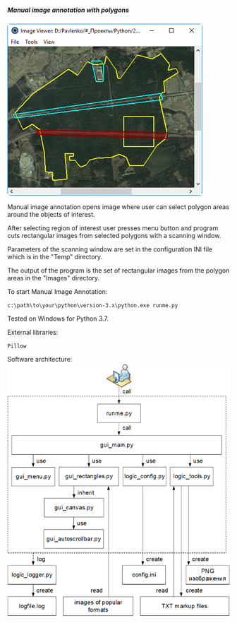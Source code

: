 ##### Manual image annotation with polygons

![Manual image annotation with polygons](../data/2019.01.03-manual-image-annotation-with-polygons.png)

Manual image annotation opens image where user can select
polygon areas around the objects of interest.

After selecting region of interest user presses menu button
and program cuts rectangular images from selected polygons
with a scanning window.

Parameters of the scanning window are set in the
configuration INI file which is in the "Temp"
directory.

The output of the program is the set of rectangular
images from the polygon areas in the "Images"
directory.

To start Manual Image Annotation:
```shell
c:\path\to\your\python\version-3.x\python.exe runme.py
```

Tested on Windows for Python 3.7.

External libraries:
```shell
Pillow
```

Software architecture:
![Software architecture](../data/2019.06.17-annotation-with-polygons-architecture.png)
